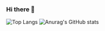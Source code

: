 ### Hi there 👋

![Top Langs](https://github-readme-stats.vercel.app/api/top-langs/?username=KirillNizhnik&layout=compact)
![Anurag's GitHub stats](https://github-readme-stats.vercel.app/api?username=KirillNizhnik)


